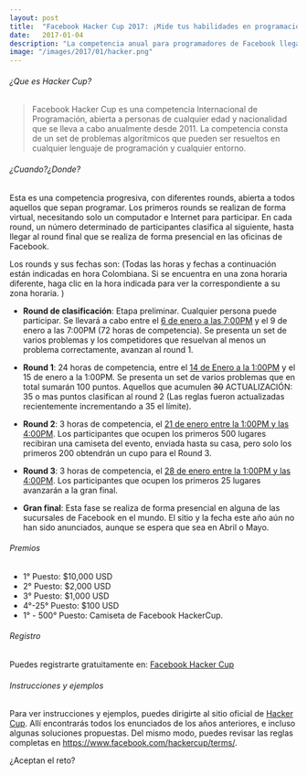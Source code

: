 ```yaml
---
layout: post
title:  "Facebook Hacker Cup 2017: ¡Mide tus habilidades en programación!"
date:   2017-01-04
description: "La competencia anual para programadores de Facebook llega a su versión 2017. ¿Te animas a participar?"
image: "/images/2017/01/hacker.png"
---
```



###### ¿Que es Hacker Cup?
> Facebook Hacker Cup es una competencia Internacional de Programación, abierta a personas de cualquier edad y nacionalidad que se lleva a cabo anualmente desde 2011. La competencia consta de un set de problemas algorítmicos que pueden ser resueltos en cualquier lenguaje de programación y cualquier entorno. 

###### ¿Cuando?¿Donde?

Esta es una competencia progresiva, con diferentes rounds, abierta a todos aquellos que sepan programar. Los primeros rounds se realizan de forma virtual, necesitando solo un computador e Internet para participar. En cada round, un número determinado de participantes clasifica al siguiente, hasta llegar al round final que se realiza de forma presencial en las oficinas de Facebook. 

Los rounds y sus fechas son:
(Todas las horas y fechas a continuación están indicadas en hora Colombiana. Si se encuentra en una zona horaria diferente, haga clic en la hora indicada para ver la correspondiente a su zona horaria. )

* **Round de clasificación**: Etapa preliminar. Cualquier persona puede participar. Se llevará a cabo entre el <a href="https://www.timeanddate.com/worldclock/fixedtime.html?msg=2017+Facebook+Hacker+Cup+Online+Qualification+Round&iso=20170106T16&p1=1240" target = "_blank">6 de enero a las 7:00PM</a> y el 9 de enero a las 7:00PM (72 horas de competencia). Se presenta un set de varios problemas y los competidores que resuelvan al menos un problema correctamente, avanzan al round 1.

* **Round 1**: 24 horas de competencia, entre el <a href="https://www.timeanddate.com/worldclock/fixedtime.html?msg=2017+Facebook+Hacker+Cup+Online+Round+1&iso=20170114T10&p1=1240" target="_blank">14 de Enero a la 1:00PM</a> y el 15 de enero a la 1:00PM. Se presenta un set de varios problemas que en total sumarán 100 puntos. Aquellos que acumulen ~~30~~ ACTUALIZACIÓN: 35 o mas puntos clasifican al round 2 (Las reglas fueron actualizadas recientemente incrementando a 35 el límite).

* **Round 2**: 3 horas de competencia, el <a href="https://www.timeanddate.com/worldclock/fixedtime.html?msg=2017+Facebook+Hacker+Cup+Online+Round+2&iso=20170121T10&p1=1240&ah=3" target="_blank">21 de enero entre la 1:00PM y las 4:00PM</a>. Los participantes que ocupen los primeros 500 lugares recibiran una camiseta del evento, enviada hasta su casa, pero solo los primeros 200 obtendrán un cupo para el Round 3. 

* **Round 3**: 3 horas de competencia, el <a href="https://www.timeanddate.com/worldclock/fixedtime.html?msg=2017+Facebook+Hacker+Cup+Online+Round+3&iso=20170128T10&p1=1240&ah=3" target="_blank">28 de enero entre la 1:00PM y las 4:00PM</a>. Los participantes que ocupen los primeros 25 lugares avanzarán a la gran final.

* **Gran final**: Esta fase se realiza de forma presencial en alguna de las sucursales de Facebook en el mundo. El sitio y la fecha este año aún no han sido anunciados, aunque se espera que sea en Abril o Mayo.

###### Premios


* 1° Puesto: $10,000 USD
* 2° Puesto: $2,000 USD
* 3° Puesto: $1,000 USD
* 4°-25° Puesto: $100 USD
* 1° - 500° Puesto: Camiseta de Facebook HackerCup.

###### Registro

Puedes registrarte gratuitamente en: <a href="https://www.facebook.com/hackercup/register/" target="_blank">Facebook Hacker Cup</a>

###### Instrucciones y ejemplos

Para ver instrucciones y ejemplos, puedes dirigirte al sitio oficial de <a href="https://www.facebook.com/hackercup/" target="_blank">Hacker Cup</a>. Allí encontrarás todos los enunciados de los años anteriores, e incluso algunas soluciones propuestas. Del mismo modo, puedes revisar las reglas completas en <a href="https://www.facebook.com/hackercup/terms/" target="_blank">https://www.facebook.com/hackercup/terms/</a>.


¿Aceptan el reto?
